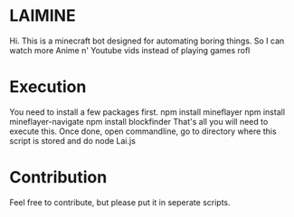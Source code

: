 # LAIMINE
Hi. This is a minecraft bot designed for automating boring things. So I can watch more Anime n' Youtube vids instead of playing games rofl
# Execution
You need to install a few packages first.
npm install mineflayer
npm install mineflayer-navigate
npm install blockfinder
That's all you will need to execute this. Once done, open commandline, go to directory where this script is stored and do node Lai.js

# Contribution
Feel free to contribute, but please put it in seperate scripts.
